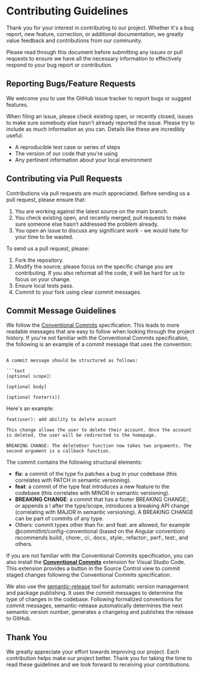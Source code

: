 # Contributing Guidelines

Thank you for your interest in contributing to our project. Whether it's a bug report, new feature, correction, or additional documentation, we greatly value feedback and contributions from our community.

Please read through this document before submitting any issues or pull requests to ensure we have all the necessary information to effectively respond to your bug report or contribution.

## Reporting Bugs/Feature Requests

We welcome you to use the GitHub issue tracker to report bugs or suggest features.

When filing an issue, please check existing open, or recently closed, issues to make sure somebody else hasn't already reported the issue. Please try to include as much information as you can. Details like these are incredibly useful:

- A reproducible test case or series of steps
- The version of our code that you're using
- Any pertinent information about your local environment

## Contributing via Pull Requests

Contributions via pull requests are much appreciated. Before sending us a pull request, please ensure that:

1. You are working against the latest source on the main branch.
2. You check existing open, and recently merged, pull requests to make sure someone else hasn’t addressed the problem already.
3. You open an issue to discuss any significant work - we would hate for your time to be wasted.

To send us a pull request, please:

1. Fork the repository.
2. Modify the source; please focus on the specific change you are contributing. If you also reformat all the code, it will be hard for us to focus on your change.
3. Ensure local tests pass.
4. Commit to your fork using clear commit messages.

## Commit Message Guidelines

We follow the [Conventional Commits](https://www.conventionalcommits.org/) specification. This leads to more readable messages that are easy to follow when looking through the project history. If you're not familiar with the Conventional Commits specification, the following is an example of a commit message that uses the convention:

````text

A commit message should be structured as follows:

```text
[optional scope]:

[optional body]

[optional footer(s)]
````

Here's an example:

```text
feat(user): add ability to delete account

This change allows the user to delete their account. Once the account is deleted, the user will be redirected to the homepage.

BREAKING CHANGE: The deleteUser function now takes two arguments. The second argument is a callback function.
```

The commit contains the following structural elements:

- **fix**: a commit of the type fix patches a bug in your codebase (this correlates with PATCH in semantic versioning).
- **feat**: a commit of the type feat introduces a new feature to the codebase (this correlates with MINOR in semantic versioning).
- **BREAKING CHANGE**: a commit that has a footer BREAKING CHANGE:, or appends a ! after the type/scope, introduces a breaking API change (correlating with MAJOR in semantic versioning). A BREAKING CHANGE can be part of commits of any type.
- Others: commit types other than fix: and feat: are allowed, for example @commitlint/config-conventional (based on the Angular convention) recommends build:, chore:, ci:, docs:, style:, refactor:, perf:, test:, and others.

If you are not familiar with the Conventional Commits specification, you can also install the [**Conventional Commits**](https://marketplace.visualstudio.com/items?itemName=vivaxy.vscode-conventional-commits) extension for Visual Studio Code. This extension provides a button in the Source Control view to commit staged changes following the Conventional Commits specification.

We also use the [semantic-release](https://github.com/semantic-release/semantic-release) tool for automatic version management and package publishing. It uses the commit messages to determine the type of changes in the codebase. Following formalized conventions for commit messages, semantic-release automatically determines the next semantic version number, generates a changelog and publishes the release to GitHub.

## Thank You

We greatly appreciate your effort towards improving our project. Each contribution helps make our project better. Thank you for taking the time to read these guidelines and we look forward to receiving your contributions.
